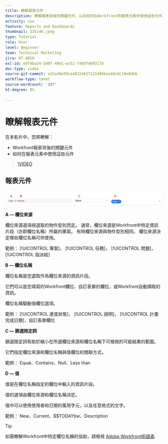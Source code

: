 ```yaml
---
title: 瞭解報表元件
description: 瞭解報表背後的關鍵元件，以及如何在Workfront的報表元素中使用這些元件。
activity: use
feature: Reports and Dashboards
thumbnail: 335146.jpeg
type: Tutorial
role: User
level: Beginner
team: Technical Marketing
jira: KT-8850
exl-id: e9f9ba24-540f-49e1-ac52-740df489317b
doc-type: video
source-git-commit: a25a49e59ca483246271214886ea4dc9c10e8d66
workflow-type: tm+mt
source-wordcount: '287'
ht-degree: 0%

---
```


# 瞭解報表元件

在本影片中，您將瞭解：

* Workfront報表背後的關鍵元件
* 如何在報表元素中使用這些元件

>[!VIDEO](https://video.tv.adobe.com/v/335146/?quality=12&learn=on)

## 報表元件

![建立濾鏡的畫面影像](assets/reporting-components-1.png)

**A — 欄位來源**

欄位來源選項視選取的物件型別而定。 通常，欄位來源是Workfront中特定資訊片段（亦即欄位名稱）所屬的專案。 有時欄位來源與物件型別相同。
欄位來源決定哪些欄位名稱可供使用。

範例： [!UICONTROL 專案]， [!UICONTROL 任務]， [!UICONTROL 問題]， [!UICONTROL 指派給]

**B — 欄位名稱**

欄位名稱是您選取作為欄位來源的資訊片段。

它們可以是您填寫的Workfront欄位、自訂表單的欄位，或Workfront自動擷取的資訊。

欄位名稱驅動值欄位選項。

範例： [!UICONTROL 進度狀態]， [!UICONTROL 說明]， [!UICONTROL 計畫完成日期]，自訂表單欄位

**C — 篩選限定詞**

篩選限定詞有助於縮小在所選欄位來源和欄位名稱下可檢視的可能結果的範圍。

它們指定欄位來源和欄位名稱與值欄位的關聯方式。

範例： Equal、Contains、Null、Less than

**D — 值**

值是在欄位名稱指定的欄位中輸入的資訊片段。

值的選項由欄位來源和欄位名稱決定。

值中可以使用使用者和日期的萬用字元，以及任意格式的文字。

範例： New、Current、$$TODAYbw、Description

>[!TIP]
>
>如需瞭解Workfront中特定欄位名稱的協助，請檢視 [Adobe Workfront術語表](https://experienceleague.adobe.com/docs/workfront/using/basics/workfront-terminology-glossary.html?lang=en).

